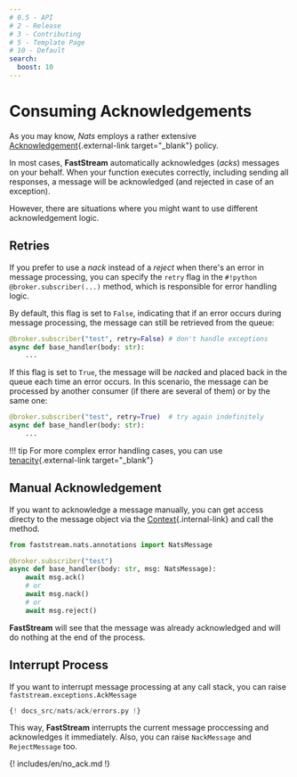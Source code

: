 ```yaml
---
# 0.5 - API
# 2 - Release
# 3 - Contributing
# 5 - Template Page
# 10 - Default
search:
  boost: 10
---
```


# Consuming Acknowledgements

As you may know, *Nats* employs a rather extensive [Acknowledgement](https://docs.nats.io/using-nats/developer/develop_jetstream#acknowledging-messages){.external-link target="_blank"} policy.

In most cases, **FastStream** automatically acknowledges (*acks*) messages on your behalf. When your function executes correctly, including sending all responses, a message will be acknowledged (and rejected in case of an exception).

However, there are situations where you might want to use different acknowledgement logic.

## Retries

If you prefer to use a *nack* instead of a *reject* when there's an error in message processing, you can specify the `retry` flag in the `#!python  @broker.subscriber(...)` method, which is responsible for error handling logic.

By default, this flag is set to `False`, indicating that if an error occurs during message processing, the message can still be retrieved from the queue:

```python
@broker.subscriber("test", retry=False) # don't handle exceptions
async def base_handler(body: str):
    ...
```

If this flag is set to `True`, the message will be *nack*ed and placed back in the queue each time an error occurs. In this scenario, the message can be processed by another consumer (if there are several of them) or by the same one:

```python
@broker.subscriber("test", retry=True)  # try again indefinitely
async def base_handler(body: str):
    ...
```

!!! tip
    For more complex error handling cases, you can use [tenacity](https://tenacity.readthedocs.io/en/latest/){.external-link target="_blank"}

## Manual Acknowledgement

If you want to acknowledge a message manually, you can get access directy to the message object via the [Context](../../getting-started/context/existed.md){.internal-link} and call the method.

```python
from faststream.nats.annotations import NatsMessage

@broker.subscriber("test")
async def base_handler(body: str, msg: NatsMessage):
    await msg.ack()
    # or
    await msg.nack()
    # or
    await msg.reject()
```

**FastStream** will see that the message was already acknowledged and will do nothing at the end of the process.

## Interrupt Process

If you want to interrupt message processing at any call stack, you can raise `faststream.exceptions.AckMessage`

```python linenums="1" hl_lines="2 16"
{! docs_src/nats/ack/errors.py !}
```

This way, **FastStream** interrupts the current message proccessing and acknowledges it immediately. Also, you can raise `NackMessage` and `RejectMessage` too.

{! includes/en/no_ack.md !}
